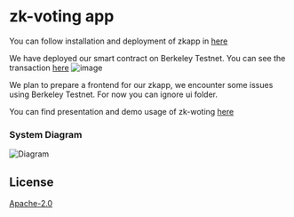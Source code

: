 # zk-voting app

You can follow installation and deployment of zkapp in [here](https://github.com/bilgin-kocak/zk-voting/blob/main/contracts/README.md#mina-zkapp-04-zkapp-browser-ui)

We have deployed our smart contract on Berkeley Testnet. You can see the transaction [here](https://minascan.io/berkeley/tx/5JuiGEt5rouQvSq5MbstnerQFTbfNVxg8yYYJjydZdjVxkpYXJAZ?type=zk-tx)
![image](https://user-images.githubusercontent.com/30844607/282258834-917d6eca-2f5f-4276-8302-7dbc5bcd2600.png)

We plan to prepare a frontend for our zkapp, we encounter some issues using Berkeley Testnet. For now you can ignore ui folder.

You can find presentation and demo usage of zk-woting [here](https://www.canva.com/design/DAFz25aDDxM/ZBTmh2Tg1Hb3F4BLIucvBw/edit?utm_content=DAFz25aDDxM&utm_campaign=designshare&utm_medium=link2&utm_source=sharebutton)

### System Diagram

![Diagram](https://mermaid.live/view#pako:eNptU81OwzAMfhUrBwTS9gI9IAHbYeJHaBs79RISr42WJiVxQGXi3UmTrhtjPVSp7e_HrrNnwkpkBfP4EdAInCleOd6UBuLTckdKqJYbgo0ldMA9lCwdS_a_5i5QbZ2iLtctsVKeHCdlzTF3CRgZlalWnSdsRo0YgRy6BLnXVuxEzZXJgJPvJ5TVZYMbdGqrDn28hnetxBg8API7NTm9vR19F5D7ieirjOlgIdFQ31OCjKURluAFLLwPCN-76erlbvkIDw4Tguu_Iqf9F_DAfZ43fCmqj-hXZ-02ir8ErbPjA8kIjlzHQfSOhXUS5ka4riWUmfUK3lrJ4-EZ3U4jrB1iptLWtrDhWqV0X-xz4oLOmecaxe7ozEeRGSbVUxo0cvA8zPzM7zDWuUaRlmZhCKu0UNeD16W1NDkbiZ_AmmvdwWdiFWnhbtiENegarmRc730vWzKqscGSFfEoccuDpv6n_8RSHsiuOiNYQS7ghIU0oeE2_A3OpSLrWLHl2uPPL7lSIGQ)

## License

[Apache-2.0](LICENSE)

